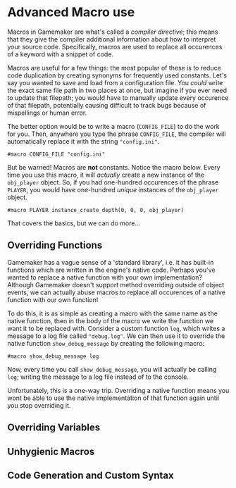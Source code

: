 # Advanced Macro use

Macros in Gamemaker are what's called a *compiler directive*; this means that they give the compiler additional information about how to interpret your source code. Specifically, macros are used to replace all occurences of a keyword with a snippet of code.

Macros are useful for a few things: the most popular of these is to reduce code duplication by creating synonyms for frequently used constants. Let's say you wanted to save and load from a configuration file. You *could* write the exact same file path in two places at once, but imagine if you ever need to update that filepath; you would have to manually update every occurence of that filepath, potentially causing difficult to track bugs because of mispellings or human error.

The better option would be to write a macro (`CONFIG_FILE`) to do the work for you. Then, anywhere you type the phrase `CONFIG_FILE`, the compiler will automatically replace it with the string `"config.ini"`.

```gml
#macro CONFIG_FILE "config.ini"
```

But be warned! Macros are **not** constants. Notice the macro below. Every time you use this macro, it will *actually* create a new instance of the `obj_player` object. So, if you had one-hundred occurences of the phrase `PLAYER`, you would have one-hundred *unique* instances of the `obj_player` object.

```gml
#macro PLAYER instance_create_depth(0, 0, 0, obj_player)
```

That covers the basics, but we can do more...

## Overriding Functions

Gamemaker has a vague sense of a 'standard library', i.e. it has built-in functions which are written in the engine's native code. Perhaps you've wanted to replace a native function with your own implementation? Although Gamemaker doesn't support method overriding outside of object events, we can actually abuse macros to replace all occurences of a native function with our own function!

To do this, it is as simple as creating a macro with the same name as the native function, then in the body of the macro we write the function we want it to be replaced with. Consider a custom function `log`, which writes a message to a log file called `"debug.log"`. We can then use it to override the native function `show_debug_message` by creating the following macro:

```gml
#macro show_debug_message log
```

Now, every time you call `show_debug_message`, you will actually be calling `log`; writing the message to a log file instead of to the console.

Unfortunately, this is a one-way trip. Overriding a native function means you wont be able to use the native implementation of that function again until you stop overriding it.

## Overriding Variables

## Unhygienic Macros

## Code Generation and Custom Syntax